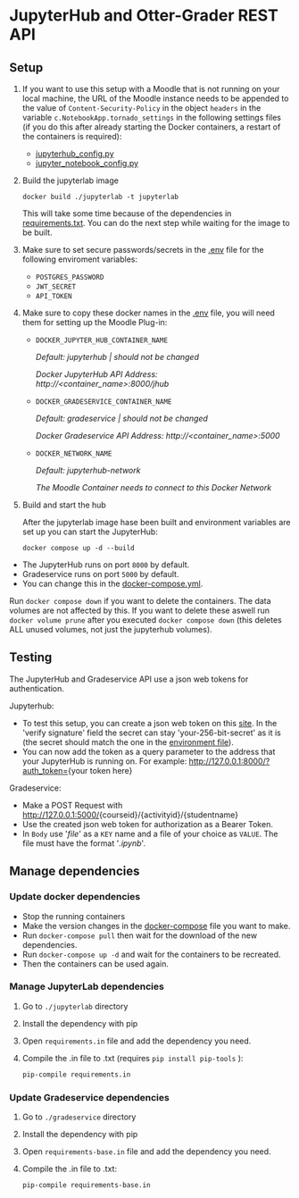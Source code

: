 # JupyterHub and Otter-Grader REST API

## Setup

1. If you want to use this setup with a Moodle that is not running on your local machine, the URL of the Moodle instance needs to be appended to the value of `Content-Security-Policy` in the object `headers` in the variable `c.NotebookApp.tornado_settings` in the following settings files (if you do this after already starting the Docker containers, a restart of the containers is required):

   - [jupyterhub_config.py](./jupyterhub/jupyterhub_config.py?plain=1#L42)
   - [jupyter_notebook_config.py](./jupyterlab/jupyter_notebook_config.py?plain=1#L25)

1. Build the jupyterlab image

   ```shell
   docker build ./jupyterlab -t jupyterlab
   ```

   This will take some time because of the dependencies in [requirements.txt](./jupyterlab/requirements.txt).
   You can do the next step while waiting for the image to be built.

1. Make sure to set secure passwords/secrets in the [.env](./.env) file for the following enviroment variables:

   - `POSTGRES_PASSWORD`
   - `JWT_SECRET`
   - `API_TOKEN`

1. Make sure to copy these docker names in the [.env](./.env) file, you will need them for setting up the Moodle Plug-in:

   - `DOCKER_JUPYTER_HUB_CONTAINER_NAME`

      *Default: jupyterhub | should not be changed*

      *Docker JupyterHub API Address: http://&lt;container_name&gt;:8000/jhub*
   - `DOCKER_GRADESERVICE_CONTAINER_NAME`

      *Default: gradeservice | should not be changed*

      *Docker Gradeservice API Address: http://&lt;container_name&gt;:5000*
   - `DOCKER_NETWORK_NAME`

      *Default: jupyterhub-network*

      *The Moodle Container needs to connect to this Docker Network*

1. Build and start the hub

   After the jupyterlab image hase been built and environment variables are set up you can start the JupyterHub:

   ```shell
   docker compose up -d --build
   ```

- The JupyterHub runs on port `8000` by default.
- Gradeservice runs on port `5000` by default.
- You can change this in the [docker-compose.yml](./docker-compose.yml).

Run `docker compose down` if you want to delete the containers. The data volumes are not affected by this. If you want to delete these aswell run `docker volume prune` after you executed `docker compose down` (this deletes ALL unused volumes, not just the jupyterhub volumes).

## Testing

The JupyterHub and Gradeservice API use a json web tokens for authentication.

Jupyterhub:

- To test this setup, you can create a json web token on this [site](https://jwt.io/#debugger-io).
  In the 'verify signature' field the secret can stay 'your-256-bit-secret' as it is (the secret should match the one in the [environment file](.env)).
- You can now add the token as a query parameter to the address that your JupyterHub is running on.
  For example: <http://127.0.0.1:8000/?auth_token=>{your token here}

Gradeservice:

- Make a POST Request with <http://127.0.0.1:5000/>{courseid}/{activityid}/{studentname}
- Use the created json web token for authorization as a Bearer Token.
- In `Body` use '_file_' as a `KEY` name and a file of your choice as `VALUE`. The file must have the format '_.ipynb_'.

## Manage dependencies

### Update docker dependencies

- Stop the running containers
- Make the version changes in the [docker-compose](docker-compose.yml) file you want to make.
- Run `docker-compose pull` then wait for the download of the new dependencies.
- Run `docker-compose up -d` and wait for the containers to be recreated.
- Then the containers can be used again.

### Manage JupyterLab dependencies

1. Go to `./jupyterlab` directory
1. Install the dependency with pip
1. Open `requirements.in` file and add the dependency you need.
1. Compile the .in file to .txt (requires `pip install pip-tools` ):

   ```sh
   pip-compile requirements.in
   ```

### Update Gradeservice dependencies

1. Go to `./gradeservice` directory
1. Install the dependency with pip
1. Open `requirements-base.in` file and add the dependency you need.
1. Compile the .in file to .txt:

   ```sh
   pip-compile requirements-base.in
   ```

